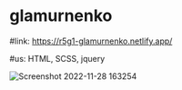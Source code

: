 # glamurnenko

#link: https://r5g1-glamurnenko.netlify.app/

#us: HTML, SCSS, jquery

![Screenshot 2022-11-28 163254](https://user-images.githubusercontent.com/71373383/204290389-0b3a6610-5ab6-4ca0-abb4-bc81baac5712.png)


